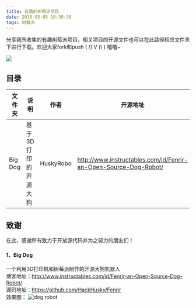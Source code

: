 ```yaml
---
title: 有趣的树莓派项目
date: 2016-05-05 16:39:38
tags: 树莓派
---
```

分享我所收集的有趣树莓派项目，相关项目的开源文件也可以在此路径相应文件夹下进行下载。欢迎大家fork和push ( /) V (\ ) 嘻嘻~

![](http://static.mindcont.com/blog/images/flying_pi.png)

## 目录
文件夹 |说明|作者|开源地址|
-----|---|---|------|
Big Dog | 基于3D打印的开源大狗 | HuskyRobo| http://www.instructables.com/id/Fenrir-an-Open-Source-Dog-Robot/

## 致谢
在此，感谢所有致力于开放源代码并为之努力的朋友们！

#### 1、Big Dog  
一个利用3D打印机和树莓派制作的开源大狗机器人  
博客地址：http://www.instructables.com/id/Fenrir-an-Open-Source-Dog-Robot/  
源码地址：https://github.com/HackHusky/Fenrir  
效果图： ![dog robot](http://static.mindcont.com/blog/images/dog-robot.jpg)